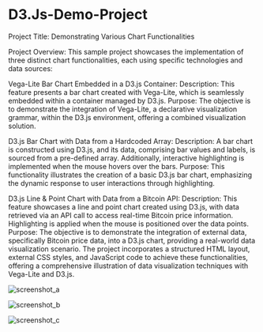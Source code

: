 # D3.Js-Demo-Project

Project Title: Demonstrating Various Chart Functionalities

Project Overview:
This sample project showcases the implementation of three distinct chart functionalities, each using specific technologies and data sources:

Vega-Lite Bar Chart Embedded in a D3.js Container:
Description: This feature presents a bar chart created with Vega-Lite, which is seamlessly embedded within a container managed by D3.js.
Purpose: The objective is to demonstrate the integration of Vega-Lite, a declarative visualization grammar, within the D3.js environment, offering a combined visualization solution.

D3.js Bar Chart with Data from a Hardcoded Array:
Description: A bar chart is constructed using D3.js, and its data, comprising bar values and labels, is sourced from a pre-defined array. Additionally, interactive highlighting is implemented when the mouse hovers over the bars.
Purpose: This functionality illustrates the creation of a basic D3.js bar chart, emphasizing the dynamic response to user interactions through highlighting.

D3.js Line & Point Chart with Data from a Bitcoin API:
Description: This feature showcases a line and point chart created using D3.js, with data retrieved via an API call to access real-time Bitcoin price information. Highlighting is applied when the mouse is positioned over the data points.
Purpose: The objective is to demonstrate the integration of external data, specifically Bitcoin price data, into a D3.js chart, providing a real-world data visualization scenario.
The project incorporates a structured HTML layout, external CSS styles, and JavaScript code to achieve these functionalities, offering a comprehensive illustration of data visualization techniques with Vega-Lite and D3.js.


![screenshot_a](https://github.com/siddhantxshirguppe/D3.Js-Demo-Project/assets/28926200/f669b419-a820-4ade-a141-0160b7ece312)

![screenshot_b](https://github.com/siddhantxshirguppe/D3.Js-Demo-Project/assets/28926200/60f1857a-541e-4eae-b451-00cb154e75ba)

![screenshot_c](https://github.com/siddhantxshirguppe/D3.Js-Demo-Project/assets/28926200/4245bdaf-1b7b-4125-bf63-dd9624ba39f3)
